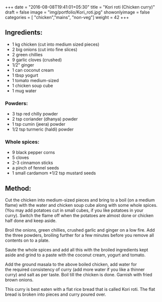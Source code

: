 +++
date = "2016-08-08T19:41:01+05:30"
title = "Kori roti (Chicken curry)"
draft = false
image = "img/portfolio/Kori_roti.jpg"
showonlyimage = false
categories = [ "chicken","mains", "non-veg"] 
weight = 42
+++


<!--more-->

## Ingredients:

  - 1 kg chicken (cut into medium sized pieces)
  - 2 big onions (cut into fine slices)
  - 2 green chillies
  - 9 garlic cloves (crushed)
  - 1/2" ginger
  - 1 can coconut cream
  - 1 tbsp yogurt
  - 1 tomato medium-sized
  - 1 chicken soup cube
  - 1 mug water

### Powders:

  - 3 tsp red chilly powder
  - 2 tsp coriander (dhanya) powder
  - 1 tsp cumin (jeera) powder
  - 1/2 tsp turmeric (haldi) powder

### Whole spices:

  - 9 black pepper corns
  - 5 cloves
  - 2-3 cinnamon sticks
  - a pinch of fennel seeds
  - 1 small cardamom \*1/2 tsp mustard seeds

## Method:

Cut the chicken into medium-sized pieces and bring to a boil (on a
medium flame) with the water and chicken soup cube along with some whole
spices. (You may add potatoes cut in small cubes, if you like potatoes
in your curry). Switch the flame off when the potatoes are almost done
or chicken half done and keep aside.

Broil the onions, green chillies, crushed garlic and ginger on a low
fire. Add the three powders, broiling further for a few minutes before
you remove all contents on to a plate.

Saute the whole spices and add all this with the broiled ingredients
kept aside and grind to a paste with the coconut cream, yogurt and
tomato.

Add the ground masala to the above boiled chicken, add water for  
the required consistency of curry (add more water if you like a thinner
curry) and salt as per taste. Boil till the chicken is done. Garnish
with fried brown onions.

This curry is best eaten with a flat rice bread that is called Kori
roti. The flat bread is broken into pieces and curry poured over.

